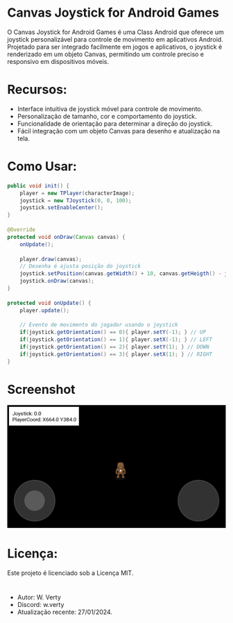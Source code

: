 # Canvas Joystick for Android Games
O Canvas Joystick for Android Games é uma Class Android que oferece um joystick personalizável para controle de movimento em aplicativos Android. Projetado para ser integrado facilmente em jogos e aplicativos, o joystick é renderizado em um objeto Canvas, permitindo um controle preciso e responsivo em dispositivos móveis.

# Recursos:
- Interface intuitiva de joystick móvel para controle de movimento.
- Personalização de tamanho, cor e comportamento do joystick.
- Funcionalidade de orientação para determinar a direção do joystick.
- Fácil integração com um objeto Canvas para desenho e atualização na tela.

# Como Usar:
```java
public void init() {
	player = new TPlayer(characterImage);
	joystick = new TJoystick(0, 0, 100);
	joystick.setEnableCenter();
}

@Override
protected void onDraw(Canvas canvas) {
	onUpdate();

	player.draw(canvas);
	// Desenha é ajusta posição do joystick
	joystick.setPosition(canvas.getWidth() + 10, canvas.getHeigth() - joystick.getSize() - 10);
	joystick.onDraw(canvas);
}

protected void onUpdate() {
	player.update();

	// Evento de movimento do jogador usando o joystick
	if(joystick.getOrientation() == 0){ player.setY(-1); } // UP
	if(joystick.getOrientation() == 1){ player.setX(-1); } // LEFT
	if(joystick.getOrientation() == 2){ player.setY(1); } // DOWN
	if(joystick.getOrientation() == 3){ player.setX(1); } // RIGHT
}
```

# Screenshot
<img src="https://github.com/W-verty/Canvas-Joystick-for-Android-Games/blob/images/Screenshot_20240127-002034_canvas.jpg" width=600>

# Licença:
Este projeto é licenciado sob a Licença MIT.

# 
- Autor: W. Verty
- Discord: w.verty
- Atualização recente: 27/01/2024.
